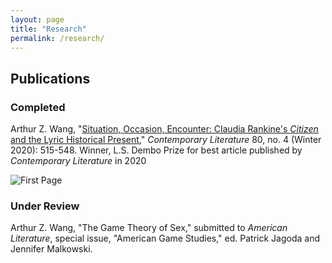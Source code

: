 ```yaml
---
layout: page
title: "Research"
permalink: /research/
---
```




## Publications

### Completed

Arthur Z. Wang, "[Situation, Occasion, Encounter: Claudia Rankine's _Citizen_ and the Lyric Historical Present](https://muse.jhu.edu/article/773070)," _Contemporary Literature_ 80, no. 4 (Winter 2020): 515-548.
Winner, L.S. Dembo Prize for best article published by _Contemporary Literature_ in 2020

![First Page](../images/CL-article-first-page.png)

### Under Review
Arthur Z. Wang, "The Game Theory of Sex," submitted to _American Literature_, special issue, "American Game Studies," ed. Patrick Jagoda and Jennifer Malkowski.
